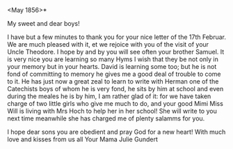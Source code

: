  <May 1856>*

My sweet and dear boys!

I have but a few minutes to thank you for your nice letter of the 17th Februar. We are much pleased with it, et we rejoice with you of the visit of your Uncle Theodore. I hope by and by you will see often your brother Samuel. It is very nice you are learning so many Hyms I wish that they be not only in your memory but in your hearts. David is learning some too; but he is not fond of committing to memory he gives me a good deal of trouble to come to it. He has just now a great zeal to learn to write with Herman one of the Catechists boys of whom he is very fond, he sits by him at school and even during the meales he is by him, I am rather glad of it: for we have taken charge of two little girls who give me much to do, and your good Mimi Miss Will is living with Mrs Hoch to help her in her school! She will write to you next time meanwhile she has charged me of plenty salamms for you.

I hope dear sons you are obedient and pray God for a new heart! 
With much love and kisses from us all
 Your Mama
 Julie Gundert

